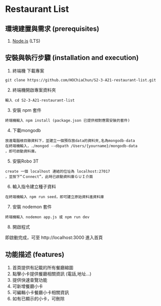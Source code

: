 # Restaurant List


## 環境建置與需求 (prerequisites)

1. [Node.js](https://nodejs.org/en/) (LTS)


## 安裝與執行步驟 (installation and execution)

1. 終端機 下載專案

```
git clone https://github.com/HOChiaChun/S2-3-A21-restaurant-list.git
```

2. 終端機開啟專案資料夾

```
輸入 cd S2-3-A21-restaurant-list
```

3. 安裝 npm 套件

```
終端機輸入 npm install (package.json 已提供相對應需安裝的套件)
```

4. 下載mongodb

```
放進電腦根目錄資料下，並建立一個預存放data的資料夾,名為mongodb-data
在終端機輸入，./mongod --dbpath /Users/{yourname}/mongodb-data
，即可啟動資料庫。
```

5. 安裝Robo 3T 

```
create 一個 localhost 連結的位址為 localhost:27017
，並按下“Ｃonnect”，此時已啟動資料庫ＧＵＩ介面
```

6. 輸入指令建立種子資料

```
在終端機輸入 npm run seed，即可建立原始資料進資料庫 
```

7. 安裝 nodemon 套件

```
終端機輸入 nodemon app.js 或 npm run dev 
```

8. 開啟程式

即啟動完成，可至 http://localhost:3000 進入首頁

## 功能描述 (features)

1. 首頁提供有記載的所有餐廳縮圖
2. 點擊小卡提供餐廳相關資訊 (電話,地址...)
3. 提供快速查覽功能
4. 可新增餐廳小卡
4. 可編輯小卡餐廳小卡相關資訊
5. 如有已顯示的小卡，可刪除

 